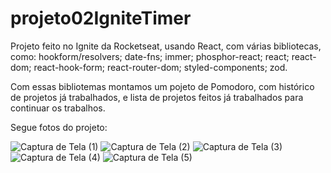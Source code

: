 # projeto02IgniteTimer

Projeto feito no Ignite da Rocketseat, usando React, com várias bibliotecas, como:
    hookform/resolvers;
    date-fns;
    immer;
    phosphor-react;
    react;
    react-dom;
    react-hook-form;
    react-router-dom;
    styled-components;
    zod.
    
Com essas bibliotemas montamos um pojeto de Pomodoro, com histórico de projetos já trabalhados, 
e lista de projetos feitos já trabalhados para continuar os trabalhos.

Segue fotos do projeto:

![Captura de Tela (1)](https://user-images.githubusercontent.com/69223872/220248856-c3ce3dc1-82df-4d3b-8e1f-21605d092b23.png)
![Captura de Tela (2)](https://user-images.githubusercontent.com/69223872/220248857-9a8734a3-525b-456a-8053-909a4b097552.png)
![Captura de Tela (3)](https://user-images.githubusercontent.com/69223872/220248858-9db73cb2-9b5d-43e6-9f69-0a91a7c16e29.png)
![Captura de Tela (4)](https://user-images.githubusercontent.com/69223872/220248860-ee1ba488-481f-4e92-a94f-7e3f25795238.png)
![Captura de Tela (5)](https://user-images.githubusercontent.com/69223872/220248861-36c881f6-7037-4439-9061-d1e2ae291a49.png)
